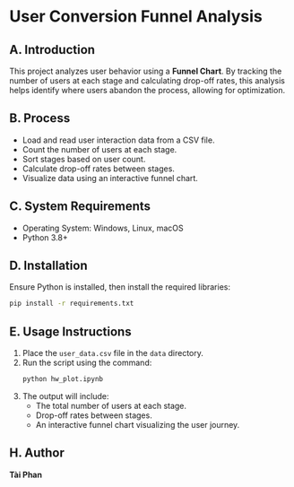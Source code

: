 # User Conversion Funnel Analysis

## A. Introduction

This project analyzes user behavior using a **Funnel Chart**. By tracking the number of users at each stage and calculating drop-off rates, this analysis helps identify where users abandon the process, allowing for optimization.

## B. Process

- Load and read user interaction data from a CSV file.
- Count the number of users at each stage.
- Sort stages based on user count.
- Calculate drop-off rates between stages.
- Visualize data using an interactive funnel chart.

## C. System Requirements

- Operating System: Windows, Linux, macOS
- Python 3.8+

## D. Installation

Ensure Python is installed, then install the required libraries:


```bash
pip install -r requirements.txt
```

## E. Usage Instructions

1. Place the `user_data.csv` file in the `data` directory.
2. Run the script using the command:
   ```sh
   python hw_plot.ipynb
   ```
3. The output will include:
   - The total number of users at each stage.
   - Drop-off rates between stages.
   - An interactive funnel chart visualizing the user journey.

## H. Author

**Tài Phan**

